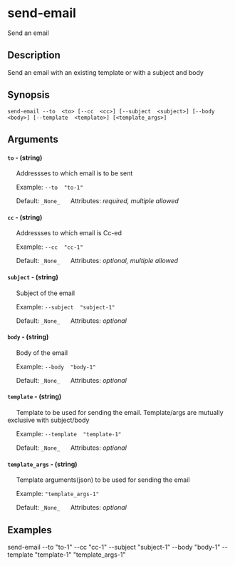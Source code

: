 # send-email

Send an email

## Description

Send an email with an existing template or with a subject and body

## Synopsis

`send-email --to  <to> [--cc  <cc>] [--subject  <subject>] [--body  <body>] [--template  <template>] [<template_args>]`

## Arguments


#### `to` - (string)

&nbsp;&nbsp;&nbsp;&nbsp; Addressses to which email is to be sent  

&nbsp;&nbsp;&nbsp;&nbsp; Example:  `--to  "to-1"`

&nbsp;&nbsp;&nbsp;&nbsp; Default: `_None_`
&nbsp;&nbsp;&nbsp;&nbsp; Attributes: _required, multiple allowed_  


#### `cc` - (string)

&nbsp;&nbsp;&nbsp;&nbsp; Addressses to which email is Cc-ed  

&nbsp;&nbsp;&nbsp;&nbsp; Example:  `--cc  "cc-1"`

&nbsp;&nbsp;&nbsp;&nbsp; Default: `_None_`
&nbsp;&nbsp;&nbsp;&nbsp; Attributes: _optional, multiple allowed_  


#### `subject` - (string)

&nbsp;&nbsp;&nbsp;&nbsp; Subject of the email  

&nbsp;&nbsp;&nbsp;&nbsp; Example:  `--subject  "subject-1"`

&nbsp;&nbsp;&nbsp;&nbsp; Default: `_None_`
&nbsp;&nbsp;&nbsp;&nbsp; Attributes: _optional_  


#### `body` - (string)

&nbsp;&nbsp;&nbsp;&nbsp; Body of the email  

&nbsp;&nbsp;&nbsp;&nbsp; Example:  `--body  "body-1"`

&nbsp;&nbsp;&nbsp;&nbsp; Default: `_None_`
&nbsp;&nbsp;&nbsp;&nbsp; Attributes: _optional_  


#### `template` - (string)

&nbsp;&nbsp;&nbsp;&nbsp; Template to be used for sending the email. Template/args are mutually exclusive with subject/body  

&nbsp;&nbsp;&nbsp;&nbsp; Example:  `--template  "template-1"`

&nbsp;&nbsp;&nbsp;&nbsp; Default: `_None_`
&nbsp;&nbsp;&nbsp;&nbsp; Attributes: _optional_  


#### `template_args` - (string)

&nbsp;&nbsp;&nbsp;&nbsp; Template arguments(json) to be used for sending the email  

&nbsp;&nbsp;&nbsp;&nbsp; Example:  `"template_args-1"`

&nbsp;&nbsp;&nbsp;&nbsp; Default: `_None_`
&nbsp;&nbsp;&nbsp;&nbsp; Attributes: _optional_  



## Examples

send-email --to  "to-1" --cc  "cc-1" --subject  "subject-1" --body  "body-1" --template  "template-1" "template_args-1"
